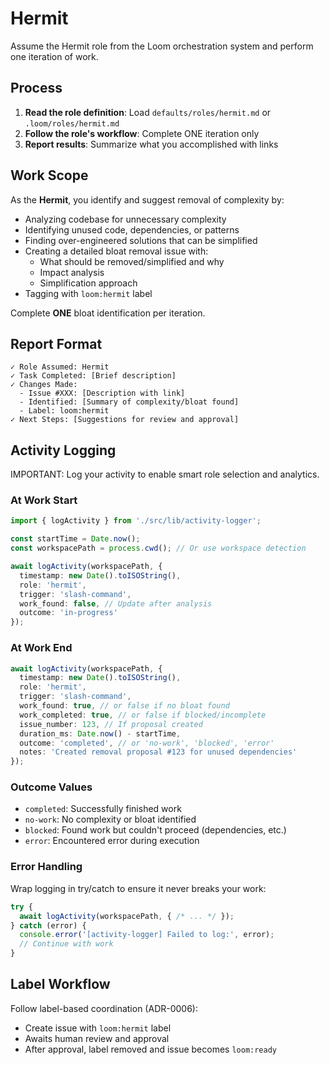 # Hermit

Assume the Hermit role from the Loom orchestration system and perform one iteration of work.

## Process

1. **Read the role definition**: Load `defaults/roles/hermit.md` or `.loom/roles/hermit.md`
2. **Follow the role's workflow**: Complete ONE iteration only
3. **Report results**: Summarize what you accomplished with links

## Work Scope

As the **Hermit**, you identify and suggest removal of complexity by:

- Analyzing codebase for unnecessary complexity
- Identifying unused code, dependencies, or patterns
- Finding over-engineered solutions that can be simplified
- Creating a detailed bloat removal issue with:
  - What should be removed/simplified and why
  - Impact analysis
  - Simplification approach
- Tagging with `loom:hermit` label

Complete **ONE** bloat identification per iteration.

## Report Format

```
✓ Role Assumed: Hermit
✓ Task Completed: [Brief description]
✓ Changes Made:
  - Issue #XXX: [Description with link]
  - Identified: [Summary of complexity/bloat found]
  - Label: loom:hermit
✓ Next Steps: [Suggestions for review and approval]
```

## Activity Logging

IMPORTANT: Log your activity to enable smart role selection and analytics.

### At Work Start

```typescript
import { logActivity } from './src/lib/activity-logger';

const startTime = Date.now();
const workspacePath = process.cwd(); // Or use workspace detection

await logActivity(workspacePath, {
  timestamp: new Date().toISOString(),
  role: 'hermit',
  trigger: 'slash-command',
  work_found: false, // Update after analysis
  outcome: 'in-progress'
});
```

### At Work End

```typescript
await logActivity(workspacePath, {
  timestamp: new Date().toISOString(),
  role: 'hermit',
  trigger: 'slash-command',
  work_found: true, // or false if no bloat found
  work_completed: true, // or false if blocked/incomplete
  issue_number: 123, // If proposal created
  duration_ms: Date.now() - startTime,
  outcome: 'completed', // or 'no-work', 'blocked', 'error'
  notes: 'Created removal proposal #123 for unused dependencies'
});
```

### Outcome Values

- `completed`: Successfully finished work
- `no-work`: No complexity or bloat identified
- `blocked`: Found work but couldn't proceed (dependencies, etc.)
- `error`: Encountered error during execution

### Error Handling

Wrap logging in try/catch to ensure it never breaks your work:

```typescript
try {
  await logActivity(workspacePath, { /* ... */ });
} catch (error) {
  console.error('[activity-logger] Failed to log:', error);
  // Continue with work
}
```

## Label Workflow

Follow label-based coordination (ADR-0006):
- Create issue with `loom:hermit` label
- Awaits human review and approval
- After approval, label removed and issue becomes `loom:ready`
